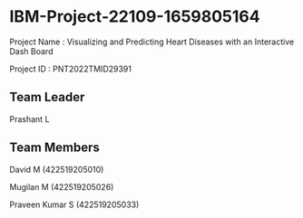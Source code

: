 # IBM-Project-22109-1659805164

Project Name : Visualizing and Predicting Heart Diseases with an Interactive Dash Board

Project ID : PNT2022TMID29391

Team Leader
-----------
Prashant L

Team Members
------------
David M (422519205010)

Mugilan M (422519205026)

Praveen Kumar S (422519205033)
